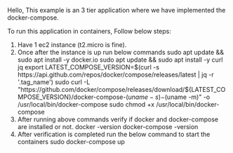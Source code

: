 Hello, This example is an 3 tier application where we have implemented the docker-compose.

To run this application in containers, Follow below steps:

1. Have 1 ec2 instance (t2.micro is fine).
2. Once after the instance is up run below commands
    sudo apt update && sudo apt install -y docker.io
    sudo apt update && sudo apt install -y curl jq
    export LATEST_COMPOSE_VERSION=$(curl -s https://api.github.com/repos/docker/compose/releases/latest | jq -r '.tag_name')
    sudo curl -L "https://github.com/docker/compose/releases/download/${LATEST_COMPOSE_VERSION}/docker-compose-$(uname -s)-$(uname -m)" -o /usr/local/bin/docker-compose
    sudo chmod +x /usr/local/bin/docker-compose
3. After running above commands verify if docker and docker-compose are installed or not.
    docker -version
    docker-compose -version
4. After verification is completed run the below command to start the containers
    sudo docker-compose up